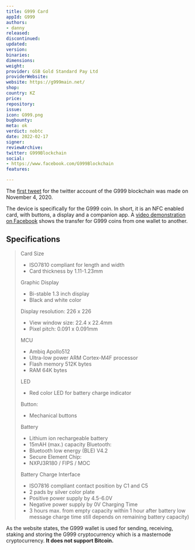 ```yaml
---
title: G999 Card
appId: G999
authors:
- danny
released: 
discontinued: 
updated: 
version: 
binaries: 
dimensions: 
weight: 
provider: GSB Gold Standard Pay Ltd
providerWebsite: 
website: https://g999main.net/
shop: 
country: KZ
price: 
repository: 
issue: 
icon: G999.png
bugbounty: 
meta: ok
verdict: nobtc
date: 2022-02-17
signer: 
reviewArchive: 
twitter: G999Blockchain
social:
- https://www.facebook.com/G999Blockchain
features: 

---
```


The [first tweet](https://twitter.com/G999Blockchain/status/1323882311558041602) for the twitter account of the G999 blockchain was made on November 4, 2020. 

The device is specifically for the G999 coin. In short, it is an NFC enabled card, with buttons, a display and a companion app. A [video demonstration on Facebook](https://www.facebook.com/G999Blockchain/videos/853963772184224) shows the transfer for G999 coins from one wallet to another. 

## Specifications

> Card Size
> - ISO7810 compliant for length and width
> - Card thickness by 1.11-1.23mm
> 
> Graphic Display
> - Bi-stable 1.3 inch display
> - Black and white color
>
> Display resolution: 226 x 226
> - View window size: 22.4 x 22.4mm
> - Pixel pitch: 0.091 x 0.091mm
>
> MCU
> - Ambiq Apollo512
> - Ultra-low power ARM Cortex-M4F processor
> - Flash memory 512K bytes
> - RAM 64K bytes
>
> LED
> - Red color LED for battery charge indicator
>
> Button:
> - Mechanical buttons
> 
> Battery
> - Lithium ion rechargeable battery
> - 15mAH (max.) capacity
> Bluetooth:
> - Bluetooth low energy (BLE) V4.2
> - Secure Element Chip:
> - NXPJ3R180 / FIPS / MOC
> 
> Battery Charge Interface
> - ISO7816 compliant contact position by C1 and C5
> - 2 pads by silver color plate
> - Positive power supply by 4.5-6.0V
> - Negative power supply by 0V
> Charging Time
> - 3 hours max. from empty capacity
> within 1 hour after battery low message
> charge time still depends on remaining battery capacity)

As the website states, the G999 wallet is used for sending, receiving, staking and storing the G999 cryptocurrency which is a masternode cryptocurrency. **It does not support Bitcoin.**